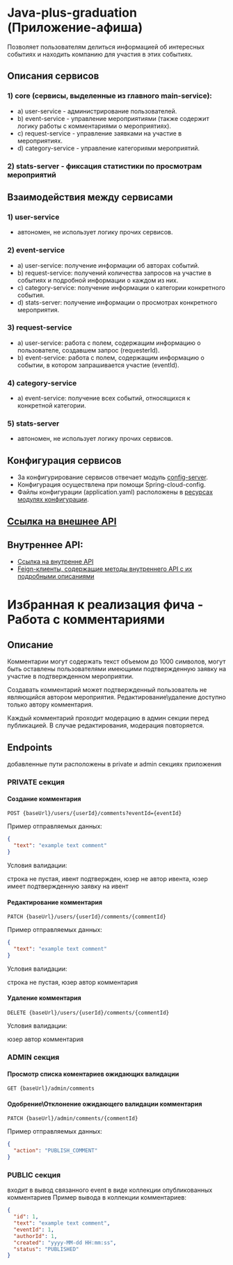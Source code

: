 # Java-plus-graduation (Приложение-афиша)
Позволяет пользователям делиться информацией об интересных событиях и находить компанию для участия в этих событиях.

## Описания сервисов
### 1) core (сервисы, выделенные из главного main-service):
- а) user-service - администрирование пользователей.
- b) event-service - управление мероприятиями (также содержит логику работы с комментариями о мероприятиях).
- c) request-service - управление заявками на участие в мероприятиях.
- d) category-service - управление категориями мероприятий.
### 2) stats-server - фиксация статистики по просмотрам мероприятий

## Взаимодействия между сервисами
### 1) user-service
- автономен, не использует логику прочих сервисов.
### 2) event-service
- a) user-service: получение информации об авторах событий.
- b) request-service: получений количества запросов на участие в событиях и подробной информации о каждом из них.
- c) category-service: получение информации о категории конкретного события.
- d) stats-server: получение информации о просмотрах конкретного мероприятия.
### 3) request-service
- a) user-service: работа с полем, содержащим информацию о пользователе, создавшем запрос (requesterId).
- b) event-service: работа с полем, содержащим информацию о событии, в котором запрашивается участие (eventId). 
### 4) category-service
- a) event-service: получение всех событий, относящихся к конкретной категории.
### 5) stats-server
- автономен, не использует логику прочих сервисов.

## Конфигурация сервисов
- За конфигурирование сервисов отвечает модуль [config-server](/infra/config-server).  
- Конфигурация осуществлена при помощи Spring-cloud-config.
- Файлы конфигурации (application.yaml) расположены в [ресурсах модулях конфигурации](/infra/config-server/src/main/resources).

## [Ссылка на внешнее API](/ewm-main-service-spec.json)

## Внутреннее API:
- [Ссылка на внутренне API](/ewm-stats-service-spec.json)
- [Feign-клиенты, содержащие методы внутреннего API с их подробными описаниями](core/common-module/src/main/java/ru/practicum/client)



# Избранная к реализация фича - Работа с комментариями
## Описание 
Комментарии могут содержать текст объемом до 1000 символов, 
могут быть оставлены пользователями имеющими подтвержденную 
заявку на участие в подтвержденном мероприятии.

Создавать комментарий может подтвержденный пользователь не являющийся автором мероприятия.
Редактирование\удаление доступно только автору комментария.

Каждый комментарий проходит модерацию в админ секции перед публикацией. В случае редактирования, модерация повторяется.

## Endpoints
добавленные пути расположены в private и admin секциях приложения
### PRIVATE секция 
#### Создание комментария 
```
POST {baseUrl}/users/{userId}/comments?eventId={eventId}
```
Пример отправляемых данных:
```json
{
  "text": "example text comment"
}
```
Условия валидации: 

строка не пустая, ивент подтвержден,
юзер не автор ивента, юзер имеет подтвержденную заявку на ивент


#### Редактирование комментария
```
PATCH {baseUrl}/users/{userId}/comments/{commentId}
```
Пример отправляемых данных:
```json
{
  "text": "example text comment"
}
```
Условия валидации:

строка не пустая, юзер автор комментария

#### Удаление комментария
```
DELETE {baseUrl}/users/{userId}/comments/{commentId}
```
Условия валидации:

юзер автор комментария

### ADMIN секция
#### Просмотр списка коментариев ожидающих валидации
```
GET {baseUrl}/admin/comments
```

#### Одобрение\Отклонение ожидающего валидации комментария
```
PATCH {baseUrl}/admin/comments/{commentId}
```
Пример отправляемых данных:
```json
{
  "action": "PUBLISH_COMMENT"
}
```
### PUBLIC секция
входит в вывод связанного event в виде коллекции опубликованных комментариев
Пример вывода в коллекции комментариев:
```json
{
  "id": 1,
  "text": "example text comment",
  "eventId": 1,
  "authorId": 1,
  "created": "yyyy-MM-dd HH:mm:ss",
  "status": "PUBLISHED"
}
```
